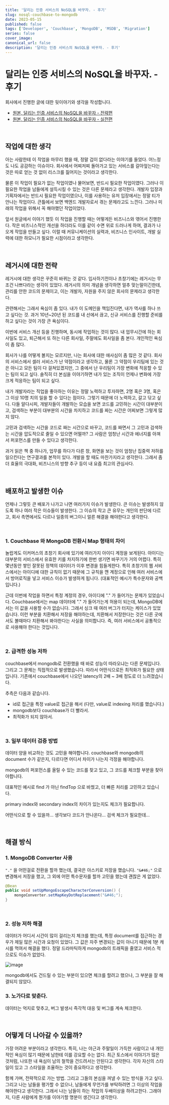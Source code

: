 ```yaml
---
title: '달리는 인증 서비스의 NoSQL을 바꾸자. - 후기'
slug: nosql-couchbase-to-mongodb
date: 2023-05-15
published: false
tags: ['Developer', 'Couchbase', 'MongoDB', 'MSDB', 'Migration']
series: false
cover_image: 
canonical_url: false
description: '달리는 인증 서비스의 NoSQL을 바꾸자. - 후기'
---
```


# 달리는 인증 서비스의 NoSQL을 바꾸자. - 후기

회사에서 진행한 글에 대한 뒷이야기와 생각을 작성합니다.

- [원본, 달리는 인증 서비스의 NoSQL을 바꾸자 - 전략편](https://dev.gmarket.com/77)
- [원본, 달리는 인증 서비스의 NoSQL을 바꾸자 - 실전편](https://dev.gmarket.com/78)

<br/>

## 작업에 대한 생각

아는 사람한테 이 작업을 마무리 했을 때, 정말 겁이 없다라는 이야기를 들었다. 어느정도 나도 공감하는 이슈이다. 회사에서 어찌저찌 돌아가고 있는 서비스를 갈아엎는다는 것은 따로 얻는 것 없이 리스크를 짊어지는 것이라고 생각한다.

물론 이 작업이 필요가 없는 작업이였나 물어보면, 반드시 필요한 작업이였다. 그러나 이 필요한 작업을 남들에게 설득시킬 수 있는 것은 다른 문제라고 생각한다. 개발자 입장과 기획자에서는 반드시 필요한 작업이였으나, 이를 사용하는 유저 입장에서는 정말 티가 안나는 작업이다. 큰틀에서 보면 백엔드 개발자로서 겪는 문제라고도 느낀다. 그러나 미래의 작업을 위해서 꼭 해야했던 작업이었다.

앞서 원글에서 이야기 했듯 이 작업을 진행할 때는 어떻게든 비즈니스와 엮어서 진행한다. 작은 비즈니스적인 개선을 하더라도 이를 같이 수면 위로 드러나게 하여, 결과가 나오게 작업을 만들고 싶다. 이럴 때 커뮤니케이션의 실력과, 비즈니스 인사이트, 개발 실력에 대한 하모니가 필요한 시점이라고 생각한다.

<br/>

## 레거시에 대한 전략

레거시에 대한 생각은 꾸준히 바뀌는 것 같다. 입사하기전이나 초창기에는 레거시는 무조건 나쁘다라는 생각이 있었다. 레거시의 의미 개념을 생각하면 얼추 맞는말이긴한데, 관리를 안한 코드의 문제이고, 이는 개발자, 자원을 주지 않은 회사의 문제라고 생각한다.

관련해서는 그래서 욕심이 좀 있다. 내가 이 도메인을 책임진다면, 내가 역사를 하나 쓰고 싶다는 것. 과거 10년~20년 된 코드를 내 선에서 끊고, 신규 서비스를 진행할 준비를 하고 싶다는 것이 가장 큰 욕심이다.

이번에 서비스 개선 등을 진행하며, 동시에 작업하는 것이 많다. 내 업무시간에 하는 회사일도 있고, 퇴근해서 또 하는 다른 회사일, 주말에도 회사일을 좀 본다. 개인적인 욕심이 좀 많다.

회사가 나를 어떻게 볼지는 모르지만, 나는 회사에 대한 애사심이 좀 많은 것 같다. 회사의 서비스에서 셀러 서비스가 난 약점이라고 생각하고, 물론 그 약점이 우리팀에 있는 것은 아니고 모든 팀이 다 걸쳐있겠지만, 그 중에서 난 우리팀이 가장 변화에 적응할 수 있는 팀이 되고 싶다. 솔직히 더 본심을 이야기하면 내가 있는 조직이 언제나 변화에 가장 크게 적응하는 팀이 되고 싶다.

내가 개발자라는 직업을 좋아하는 이유는 정말 노력하고 투자하면, 2명 혹은 3명, 혹은 그 이상 10명 치의 일을 할 수 있다는 점이다. 그렇기 때문에 더 노력하고, 갈고 닦고 싶다. 다들 알다시피, 개발자들이 개발하는 모습을 보면 코드를 고민하는 시간이 대부분이고, 검색하는 부분이 대부분의 시간을 차지하고 코드를 짜는 시간은 어찌보면 그렇게 많지 않다.

고민과 검색하는 시간을 코드로 짜는 시간으로 바꾸고, 코드를 짜면서 그 고민과 검색하는 시간을 압도적으로 줄일 수 있으면 어떨까? 그 사람은 엄청난 시간과 에너지를 아껴서 퍼포먼스를 만들 수 있다고 생각한다.

과거 읽은 책 중 하나가, 업무를 하다가 다른 창, 화면을 보는 것이 엄청난 집중력 저하를 일으킨다는 연구결과를 본적이 있다. 개발을 할 때도 마찬가지라고 생각한다. 그래서 좀 더 효율의 극대화, 비즈니스의 방향 추구 등이 내 요즘 최고의 관심사다.

<br/>

## 배포하고 발생한 이슈

언제나 그렇듯 큰 배포가 나가고 나면 여러가지 이슈가 발생한다. 큰 이슈는 발생하지 않도록 하나 여러 작은 이슈들이 발생한다. 그 이슈의 작고 큰 유무는 개인의 판단에 다르고, 회사 측면에서도 다르나 일종의 버그이니 얼른 해결을 해야한다고 생각한다.

<br/>

### 1. Couchbase 와 MongoDB 전환시 Map 형태의 차이

놀랍게도 이커머스의 초창기 회사에 있기에 여러가지 아이디 계정을 보게된다. 아이디는 대부분의 서비스에서 유효한 키를 차지하기에 한번 생기면 바꾸기가 거의 어렵다. 특히 몇년동안 쌓인 잘못된 정책의 데이터가 이후 변경을 힘들게한다. 특히 초창기의 웹 서비스에서는 아이디에 대한 규칙이 없기 때문에 그 규칙을 깬 계정으로 인해 여러 서비스에서 방어로직을 넣고 서비스 이슈가 발생하게 됩니다. (대표적인 예시가 특수문자와 공백입니다.)

근데 이번에 작업을 하면서 특정 계정의 경우, 아이디에 "." 가 들어가는 문제가 있었습니다.  Couchbase에서는 map 데이터에 "." 가 들어가는게 허용이 되는데, MongoDB에서는 이 값을 사용할 수가 없습니다. 그래서 싱크 때 여러 버그가 터지는 케이스가 있었습니다. 이런 부분을 치환해서 저장을 해야하는데, 치환해서 저장한다는 것은 다른 곳에서도 볼때마다 치환해서 봐야한다는 사실을 의미합니다. 즉, 여러 서비스에서 공통적으로 사용해야 한다는 것입니다.

<br/>

### 2. 급격한 성능 저하

couchbase에서 mongodb로 전환했을 때 바로 성능이 따라오냐는 다른 문제입니다. 그리고 그 문제는 직접적으로 발생했습니다. 따라서 어떤식으로든 최적화가 필요한 상태입니다. 기존에서 couchbase에서 나오던 latency의 2배 ~ 3배 정도로 더 느려졌습니다.

추측은 다음과 같습니다.

- id로 접근을 특정 value로 접근을 해서 (다만, value로 indexing 처리를 했습니다.)
- mongodb보다 couchbase가 더 빨라서.
- 최적화가 되지 않아서.

<br/>

### 3. 일부 데이터 검증 방법

데이터 양을 비교하는 것도 고민을 해야합니다. couchbase와 mongodb의 document 수가 같은지, 다르다면 어디서 차이가 나는지 걱정을 해야합니다.

mongodb의 퍼포먼스를 올릴 수 있는 코드를 찾고 있고, 그 코드를 체크할 부분을 찾아야합니다.

대표적인 예시로 find 가 아닌 findTop 으로 바꿨고, 더 빠른 처리를 고민하고 있습니다.

primary index와 secondary index의 차이가 있는지도 체크가 필요합니다.

어떤식으로 할 수 있을까... 생각보다 코드가 안나온다... 검색 체크가 필요한데...

<br/>

## 해결 방식

### 1. MongoDB Converter 사용

`"."` 을 어떤걸로 전환을 할까 했는데, 결국은 아스키로 저장을 했습니다. `"&#46;"` 으로 변경해서 저장을 했고, 그 외에 어떤 특수문자를 할까 고민을 했는데 괜찮은 게 없었다.

```java
@Bean
public void setUpMongoEscapeCharacterConversion() {
    mongoConverter.setMapKeyDotReplacement("&#46;");
}
```

<br/>

### 2. 성능 저하 해결

데이터가 어디서 시간이 많이 걸리는지 체크를 했는데, 특정 document를 접근하는 경우가 제일 많은 시간과 요청이 있었다. 그 값은 자주 변경되는 값이 아니기 때문에 1분 캐시를 먹여서 해결을 했다. 정말 드라마틱하게 mongodb의 트래픽을 줄였고 서비스 적으로도 이슈가 없었다.

![image](https://github.com/Azderica/til/assets/42582516/a8c9ef2a-fbb5-4eac-a813-3f3d72ab9df5)

mongodb에서도 건드릴 수 있는 부분이 있으면 체크를 할려고 했으나, 그 부분을 잘 해결되지 않았다.

### 3. 노가다로 맞춘다.

데이터는 억지로 맞추고, 버그 발생시 즉각적 대응 및 버그를 계속 체크한다.

<br/>

## 어떻게 더 나아갈 수 있을까?

가장 어려운 부분이라고 생각한다. 특히, 나는 야근과 주말일이 가득한 사람이고 내 개인적인 욕심이 많기 때문에 남한테 이를 강요할 수는 없다. 최근 토스에서 이야기가 많은 것처럼, 나또한 내 욕심이 남의 철학을 건드려서는 안된다고 생각한다. 각자 자신의 스타일이 있고 그 스타일을 조율하는 것이 중요하다고 생각한다.

함께 가며, 전략적으로 가는 방법. 그리고 그들의 본심을 꺼낼 수 있는 방식을 가고 싶다. 그리고 나는 남들을 평가할 수 없으나, 남들에게 무언가를 부탁하려면 그 이상의 작업을 해야한다고 생각한다. 그래서 나는 남들이 하는 작업의 두배이상을 하려고한다. 그래야지, 다른 사람에게 뭔가를 이야기할 명분이 생긴다고 생각한다.


